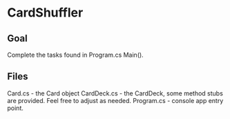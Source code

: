 # CardShuffler

## Goal
Complete the tasks found in Program.cs Main().

## Files

Card.cs - the Card object
CardDeck.cs - the CardDeck, some method stubs are provided. Feel free to adjust as needed.
Program.cs - console app entry point.

